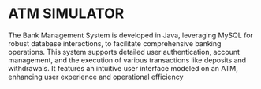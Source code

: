 # ATM SIMULATOR

The Bank Management System is developed in Java, leveraging MySQL for robust database interactions, to facilitate comprehensive banking operations. This system supports detailed user authentication, account management, and the execution of various transactions like deposits and withdrawals. It features an intuitive user interface modeled on an ATM, enhancing user experience and operational efficiency
